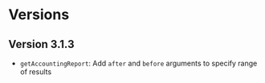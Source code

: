 # Versions

## Version 3.1.3

- `getAccountingReport`: Add `after` and `before` arguments to specify range of results
